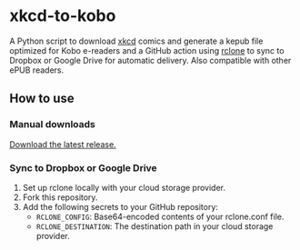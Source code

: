 # xkcd-to-kobo

A Python script to download [xkcd](https://xkcd.com/) comics and generate a kepub file optimized for Kobo e-readers and a GitHub action using [rclone](https://rclone.org/) to sync to Dropbox or Google Drive for automatic delivery. Also compatible with other ePUB readers.

## How to use

### Manual downloads

[Download the latest release.](https://github.com/alexandrvicente/xkcd-to-kobo/releases/download/latest/xkcd.kepub.epub)

### Sync to Dropbox or Google Drive

1. Set up rclone locally with your cloud storage provider.
2. Fork this repository.
3. Add the following secrets to your GitHub repository:
   - `RCLONE_CONFIG`: Base64-encoded contents of your rclone.conf file.
   - `RCLONE_DESTINATION`: The destination path in your cloud storage provider.
